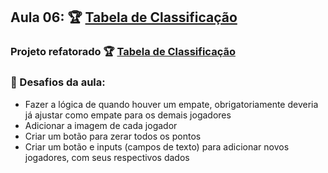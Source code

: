 ## Aula 06: 🏆 [Tabela de Classificação](https://codepen.io/camilavitoriacosta/pen/NWgMxMa)


### Projeto refatorado 🏆 [Tabela de Classificação](https://codepen.io/camilavitoriacosta/pen/gOGZNoJ)


### 📒 Desafios da aula:

- Fazer a lógica de quando houver um empate, obrigatoriamente deveria já ajustar como empate para os demais jogadores
- Adicionar a imagem de cada jogador
- Criar um botão para zerar todos os pontos
- Criar um botão e inputs (campos de texto) para adicionar novos jogadores, com seus respectivos dados
